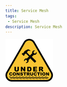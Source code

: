 ```yaml
---
title: Service Mesh 
tags: 
 - Service Mesh
description: Service Mesh 
---
```


<img src="../assets/images/under-construction.png" alt="Under construction" width="150">
